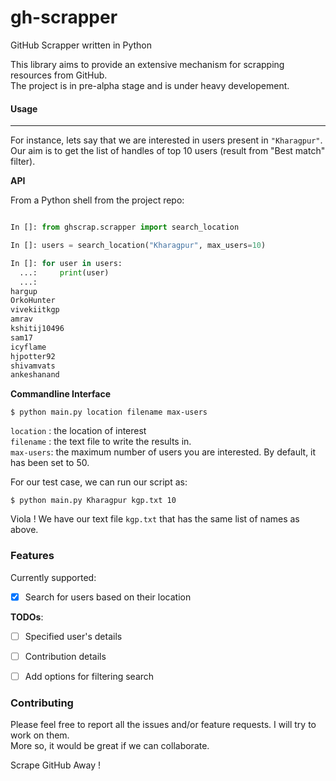 # gh-scrapper
GitHub Scrapper written in Python

This library aims to provide an extensive mechanism for scrapping resources from GitHub.  
The project is in pre-alpha stage and is under heavy developement.


#### Usage
-----------------

For instance, lets say that we are interested in users present in `"Kharagpur"`.
Our aim is to get the list of handles of top 10 users (result from "Best match" filter).

**API**

From a Python shell from the project repo:

```python

In []: from ghscrap.scrapper import search_location

In []: users = search_location("Kharagpur", max_users=10)

In []: for user in users:
  ...:     print(user)
  ...:
hargup
OrkoHunter
vivekiitkgp
amrav
kshitij10496
sam17
icyflame
hjpotter92
shivamvats
ankeshanand

```

**Commandline Interface**

```
$ python main.py location filename max-users
```
`location` : the location of interest  
`filename` : the text file to write the results in.  
`max-users`: the maximum number of users you are interested.
             By default, it has been set to 50.

For our test case, we can run our script as:

```
$ python main.py Kharagpur kgp.txt 10
```

Viola ! We have our text file `kgp.txt` that has the same list of names as above.

### Features

Currently supported:

- [x] Search for users based on their location

**TODOs**:

- [ ] Specified user's details
- [ ] Contribution details
- [ ] Add options for filtering search


### Contributing

Please feel free to report all the issues and/or feature requests.
I will try to work on them.  
More so, it would be great if we can collaborate.

Scrape GitHub Away !

